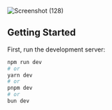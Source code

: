 
![Screenshot (128)](https://github.com/CodeBy-HP/portfolio-jsm/assets/145273554/17f98a55-d01a-404d-a633-6008f37a7d87)

## Getting Started

First, run the development server:

```bash
npm run dev
# or
yarn dev
# or
pnpm dev
# or
bun dev
```


